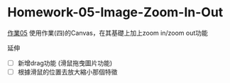 # Homework-05-Image-Zoom-In-Out

[作業05](https://bobo100.github.io/Homework-05-Image-Zoom-In-Out/)
使用作業(四)的Canvas，在其基礎上加上zoom in/zoom out功能

延伸

- [ ] 新增drag功能 (滑鼠拖曳圖片功能)
- [ ] 根據滑鼠的位置去放大縮小那個特徵
